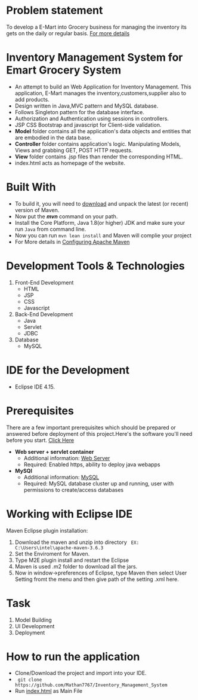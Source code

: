 # Problem statement
   To develop a E-Mart into Grocery business for managing the inventory its gets on the daily or regular basis. [For more details](https://github.com/Mathan7767/Inventory_Management_System/blob/master/Documents/Objective.pdf)
   
# Inventory Management System for Emart Grocery System
  - An attempt to build an Web Application for Inventory Management. This application, E-Mart manages the inventory,customers,supplier also to add products.
  - Design written in Java,MVC pattern and MySQL database.
  - Follows Singleton pattern for the database interface.
  - Authorization and Authentication using sessions in controllers.
  - JSP CSS Bootstrap and javascript for Client-side validation.
  - **Model** folder contains all the application's data objects and entities that are embodied in the data base.
  - **Controller** folder contains application's logic. Manipulating Models, Views and grabbing GET, POST HTTP requests.
  - **View** folder contains .jsp files than render the corresponding HTML.
  - index.html acts as homepage of the website.
 
# Built With
  - To build it, you will need to [download](https://maven.apache.org/download.cgi) and unpack the latest (or recent) version of Maven.
  - Now put the ***mvn*** command on your path.
  - Install the Core Platform, Java 1.8(or higher) JDK and make sure your run ``` Java ``` from command line.
  - Now you can run ```mvn lean install``` and Maven will complie your project  
  - For More details in [Configuring Apache Maven](https://docs.github.com/en/packages/using-github-packages-with-your-projects-ecosystem/configuring-apache-maven-for-use-with-github-packages)
  
# Development Tools & Technologies
  1. Front-End Development
     * HTML
     * JSP
     * CSS
     * Javascript
  2. Back-End Development
     * Java
     * Servlet
     * JDBC
  3. Database
     * MySQL
  
# IDE for the Development
  - Eclipse IDE 4.15.
# Prerequisites
   There are a few important prerequisites which should be prepared or answered before deployment of this project.Here's the software you'll need before you start. [Click Here](https://github.com/Mathan7767/Inventory_Management_System/blob/master/requriments.txt) 
   - **Web server + servlet container**
      * Additional information: [Web Server](https://github.com/OneBusAway/onebusaway/wiki/Setting-Up-a-Tomcat-Server-in-Eclipse)
      * Required: Enabled https, ability to deploy java webapps
   - **MySQl**
      * Additional information: [MySQL](https://gist.github.com/learncfinaweek/4120988#:~:text=When%20presented%20with%20a%20list,'Next'%20until%20it%20disappears.)
      * Required: MySQL database cluster up and running, user with permissions to create/access databases
# Working with Eclipse IDE
  Maven Eclipse plugin installation:
  1. Download the maven and unzip into directory
 ```  EX: C:\Users\intel\apache-maven-3.6.3  ```
  2. Set the Enviroment for Maven.
  3. Type M2E plugin install and restart the Eclipse
  4. Maven is used .m2 folder to download all the jars.
  5. Now in window->preferences of Eclipse, type Maven then select User Setting fromt the menu and then give path of the setting .xml here.
  
# Task
  1. Model Building
  2. UI Development
  3. Deployment
 
# How to run the application
- Clone/Download the project and import into your IDE.
- ``` git clone https://github.com/Mathan7767/Inventory_Management_System```
- Run [index.html](https://github.com/Mathan7767/Inventory_Management_System/blob/master/WebContent/index.html) as Main File
